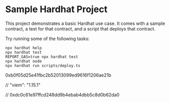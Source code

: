 # Sample Hardhat Project

This project demonstrates a basic Hardhat use case. It comes with a sample contract, a test for that contract, and a script that deploys that contract.

Try running some of the following tasks:

```shell
npx hardhat help
npx hardhat test
REPORT_GAS=true npx hardhat test
npx hardhat node
npx hardhat run scripts/deploy.ts
```


0xb0f05d25e41fbc2b52013099ed9616f1206ae21b

// "viem": "1.15.1"



// 0xdc0c61e97ffcd248dd9b4ebab4dbb5c8d0b62da0